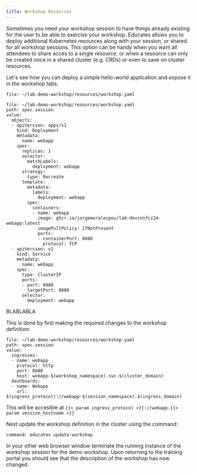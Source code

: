 ```yaml
---
title: Workshop Resources
---
```


Sometimes you need your workshop session to have things already existing for the 
user to be able to exercise your workshop. Educates allows you to deploy additional
Kubernetes resources along with your session, or shared for all workshop sessions. 
This option can be handy when you want all attendees to share acces to a single resource,
or when a resource can only be created once in a shared cluster (e.g. CRDs) or even to
save on cluster resources.

Let's see how you can deploy a simple hello-world application and expose it in 
the workshop tabs.

```editor:open-file
file: ~/lab-demo-workshop/resources/workshop.yaml
```


```editor:insert-value-into-yaml
file: ~/lab-demo-workshop/resources/workshop.yaml
path: spec.session
value:
  objects:
  - apiVersion: apps/v1
    kind: Deployment
    metadata:
      name: webapp
    spec:
      replicas: 1
      selector:
        matchLabels:
          deployment: webapp
      strategy:
        type: Recreate
      template:
        metadata:
          labels:
            deployment: webapp
        spec:
          containers:
          - name: webapp
            image: ghcr.io/jorgemoralespou/lab-devconfcz24-webapp:latest
            imagePullPolicy: IfNotPresent
            ports:
            - containerPort: 8080
              protocol: TCP
  - apiVersion: v1
    kind: Service
    metadata:
      name: webapp
    spec:
      type: ClusterIP
      ports:
      - port: 8080
        targetPort: 8080
      selector:
        deployment: webapp
```
BLABLABLA

This is done by first making the required changes to the workshop definition:

```editor:insert-value-into-yaml
file: ~/lab-demo-workshop/resources/workshop.yaml
path: spec.session
value:
  ingresses:
  - name: webapp
    protocol: http
    port: 8080
    host: webapp-$(workshop_namespace).svc.$(cluster_domain)
  dashboards:
  - name: Webapp
    url: $(ingress_protocol)://webapp-$(session_namespace).$(ingress_domain)
```

This will be accesible at `{{< param ingress_protocol >}}://webapp-{{< param session_hostname >}}`

Next update the workshop definition in the cluster using the command:

```terminal:execute
command: educates update-workshop
```

In your other web browser window terminate the running instance of the workshop
session for the demo workshop. Upon returning to the training portal you should
see that the description of the workshop has now changed.